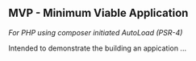 ## MVP - Minimum Viable Application
 _For PHP using composer initiated AutoLoad (PSR-4)_

Intended to demonstrate the building an appication ...

